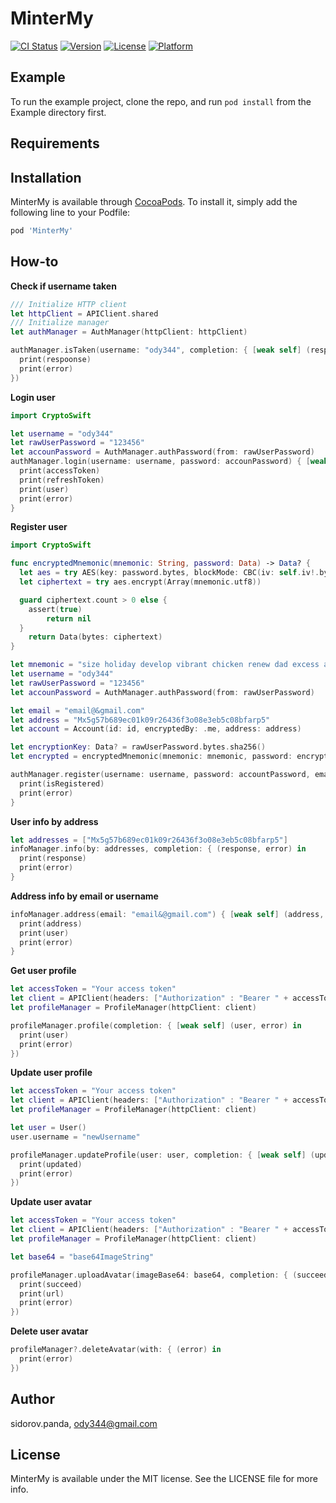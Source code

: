 # MinterMy

[![CI Status](https://img.shields.io/travis/sidorov.panda/MinterMy.svg?style=flat)](https://travis-ci.org/sidorov.panda/MinterMy)
[![Version](https://img.shields.io/cocoapods/v/MinterMy.svg?style=flat)](https://cocoapods.org/pods/MinterMy)
[![License](https://img.shields.io/cocoapods/l/MinterMy.svg?style=flat)](https://cocoapods.org/pods/MinterMy)
[![Platform](https://img.shields.io/cocoapods/p/MinterMy.svg?style=flat)](https://cocoapods.org/pods/MinterMy)

## Example

To run the example project, clone the repo, and run `pod install` from the Example directory first.

## Requirements

## Installation

MinterMy is available through [CocoaPods](https://cocoapods.org). To install
it, simply add the following line to your Podfile:

```ruby
pod 'MinterMy'
```

## How-to

**Check if username taken**
```swift
/// Initialize HTTP client
let httpClient = APIClient.shared
/// Initialize manager
let authManager = AuthManager(httpClient: httpClient)

authManager.isTaken(username: "ody344", completion: { [weak self] (respoonse, error) in
  print(respoonse)
  print(error)
})
```

**Login user**
```swift
import CryptoSwift

let username = "ody344"
let rawUserPassword = "123456"
let accounPassword = AuthManager.authPassword(from: rawUserPassword) 
authManager.login(username: username, password: accounPassword) { [weak self] (accessToken, refreshToken, user, error) in
  print(accessToken)
  print(refreshToken)
  print(user)
  print(error)
}
```

**Register user**
```swift
import CryptoSwift

func encryptedMnemonic(mnemonic: String, password: Data) -> Data? {
  let aes = try AES(key: password.bytes, blockMode: CBC(iv: self.iv!.bytes))
  let ciphertext = try aes.encrypt(Array(mnemonic.utf8))

  guard ciphertext.count > 0 else {
    assert(true)
		return nil
  }
	return Data(bytes: ciphertext)
}

let mnemonic = "size holiday develop vibrant chicken renew dad excess acid where ugly license"
let username = "ody344"
let rawUserPassword = "123456"
let accounPassword = AuthManager.authPassword(from: rawUserPassword)

let email = "email@&gmail.com"
let address = "Mx5g57b689ec01k09r26436f3o08e3eb5c08bfarp5"
let account = Account(id: id, encryptedBy: .me, address: address)

let encryptionKey: Data? = rawUserPassword.bytes.sha256()
let encrypted = encryptedMnemonic(mnemonic: mnemonic, password: encryptionKey!)

authManager.register(username: username, password: accountPassword, email: email, phone: nil, account: account, encrypted: encrypted) { [weak self] (isRegistered, error) in
  print(isRegistered)
  print(error)
}
```
**User info by address**
```swift
let addresses = ["Mx5g57b689ec01k09r26436f3o08e3eb5c08bfarp5"]
infoManager.info(by: addresses, completion: { (response, error) in
  print(response)
  print(error)
}
```
**Address info by email or username**
```swift
infoManager.address(email: "email&@gmail.com") { [weak self] (address, user, error) in
  print(address)
  print(user)
  print(error)
}
```
**Get user profile**
```swift
let accessToken = "Your access token"
let client = APIClient(headers: ["Authorization" : "Bearer " + accessToken])
let profileManager = ProfileManager(httpClient: client)

profileManager.profile(completion: { [weak self] (user, error) in
  print(user)
  print(error)
})
```
**Update user profile**
```swift
let accessToken = "Your access token"
let client = APIClient(headers: ["Authorization" : "Bearer " + accessToken])
let profileManager = ProfileManager(httpClient: client)

let user = User()
user.username = "newUsername"

profileManager.updateProfile(user: user, completion: { [weak self] (updated, error) in
  print(updated)
  print(error)
})
```
**Update user avatar**
```swift
let accessToken = "Your access token"
let client = APIClient(headers: ["Authorization" : "Bearer " + accessToken])
let profileManager = ProfileManager(httpClient: client)

let base64 = "base64ImageString"

profileManager.uploadAvatar(imageBase64: base64, completion: { (succeed, url, error) in
  print(succeed)
  print(url)
  print(error)
})
```
**Delete user avatar**
```swift
profileManager?.deleteAvatar(with: { (error) in
  print(error)
})
```


## Author

sidorov.panda, ody344@gmail.com

## License

MinterMy is available under the MIT license. See the LICENSE file for more info.
